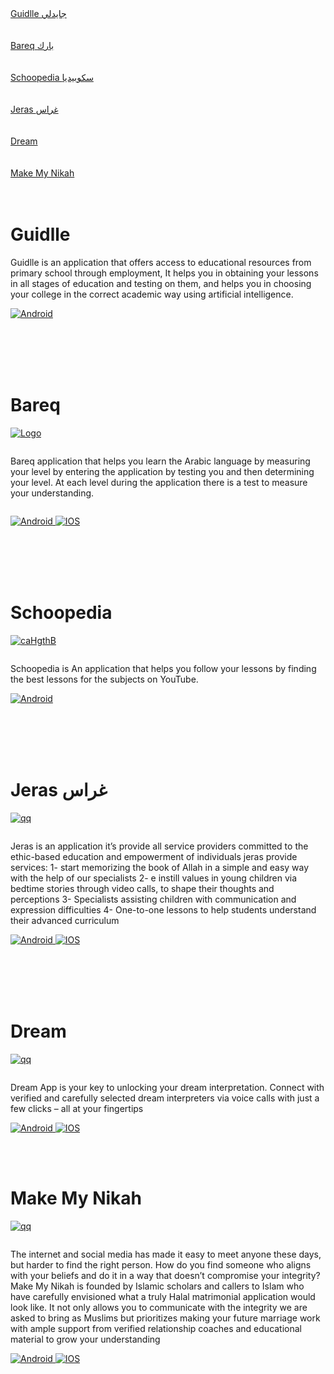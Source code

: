 
<div><a href="#guidle" >Guidlle جايدلي</a> </div>
<br></br>
<div><a href="#bareq" >Bareq بارك</a> </div>
<br></br>
<div><a href="#schoopedia" >Schoopedia سكوبيديا</a> </div>
<br></br>
<div><a href="#jeras" > Jeras غراس</a> </div>
<br></br>
<div><a href="#dream" >Dream </a> </div>
<br></br>
<div><a href="#make_my_nikah" >Make My Nikah </a> </div>
<br></br>

 <p id="guidle"></p>
 
# Guidlle

<!-- <a href="https://bareq.me/"><img src="https://bareq.me/assets/imgs/logo-arabic.PNG" alt="Logo" border="0"></a><p style="display: inline-block"> -->
Guidlle is an application that offers access to educational resources from primary school through employment, It helps you in obtaining your lessons in all stages of education and testing on them, and helps you in choosing your college in the correct academic way using artificial intelligence.
</p>
<div id="badges">
 <a href= "https://play.google.com/store/apps/details?id=com.daleeldev.guidlle">
   <img src="https://img.shields.io/badge/android-grey?style=for-the-badge&logo=android&logoColor=white" alt="Android"/>
 </a>
 <!-- <a href= "https://apps.apple.com/eg/app/learn-with-bareq/id6474672522">
   <img src="https://img.shields.io/badge/iphone-blue?style=for-the-badge&logo=apple&logoColor=white" alt="IOS"/> -->
 </a>
</div>
<br></br>
<!-- ============================================================================================================= -->
<!-- ============================================================================================================= -->


 <p id="guidle"></p>


 <br></br>
 <p id="bareq"></p>
 
# Bareq

<a href="https://bareq.me/"><img src="https://bareq.me/assets/imgs/logo-arabic.PNG" alt="Logo" border="0"></a><p style="display: inline-block">
Bareq application that helps you learn the Arabic language by measuring your level by entering the application by testing you and then determining your level. At each level during the application there is a test to measure your understanding.
</p>
<div id="badges">
 <a href= "https://play.google.com/store/apps/details?id=com.almotahidaeducation.bareqApp&hl=en">
   <img src="https://img.shields.io/badge/android-grey?style=for-the-badge&logo=android&logoColor=white" alt="Android"/>
 </a>
 <a href= "https://apps.apple.com/eg/app/learn-with-bareq/id6474672522">
   <img src="https://img.shields.io/badge/iphone-blue?style=for-the-badge&logo=apple&logoColor=white" alt="IOS"/>
 </a>
</div>
<br></br>
<!-- ============================================================================================================= -->
<!-- ============================================================================================================= -->


 <p id="bareq"></p>


 <br></br>

 <p id="schoopedia"></p>
 
# Schoopedia

<a href="https://schoopedia.com/"><img src="https://schoopedia.com/Content/images/logo.png" alt="caHgthB" border="0"></a>
<p style="display: inline-block">
    Schoopedia is An application that helps you follow your lessons by finding the best lessons for the subjects on YouTube.
</p>
<div id="schoopedia">
 <a href= "https://play.google.com/store/apps/details?id=com.almotahida.schoopedia&hl=en_US">
   <img src="https://img.shields.io/badge/android-grey?style=for-the-badge&logo=android&logoColor=white" alt="Android"/>
 </a>
 <!-- <a href= "https://apps.apple.com/us/app/imploy/id1659274612">
   <img src="https://img.shields.io/badge/iphone-blue?style=for-the-badge&logo=apple&logoColor=white" alt="IOS"/> -->
 </a>
</div>
<br></br>
<!-- ============================================================================================================= -->
<!-- ============================================================================================================= -->


 <p id="Schoopedia"></p>


 <br></br>



 <p id="jeras"></p>
 
# Jeras غراس

<a href="https://www.jeras.io/?lang=en/"><img src="https://www.jeras.io/wp-content/uploads/2023/05/%D8%AF%D9%87%D8%A8%D9%8A-EN-1@3x.png" alt="qq" border="0"></a>
<p style="display: inline-block">
Jeras is  an application it’s provide all service providers committed to the ethic-based education and empowerment of individuals jeras provide services:
1- start memorizing the book of Allah in a simple and easy way with the help of our specialists
2- e instill values in young children via bedtime stories through video calls, to shape their thoughts and perceptions
3- Specialists assisting children with communication and expression difficulties
4- One-to-one lessons to help students understand their advanced curriculum
</p>
<div id="badges">
 <a href= "https://play.google.com/store/apps/details?id=com.app.jeras&hl=en">
   <img src="https://img.shields.io/badge/android-grey?style=for-the-badge&logo=android&logoColor=white" alt="Android"/>
 </a>
 <a href= "https://apps.apple.com/eg/app/jeras-%D8%BA%D8%B1%D8%A7%D8%B3/id1612021922">
   <img src="https://img.shields.io/badge/iphone-blue?style=for-the-badge&logo=apple&logoColor=white" alt="IOS"/>
 </a>
</div>
<br></br>
<!-- ============================================================================================================= -->
<!-- ============================================================================================================= -->


 <p id="jeras"></p>


 <br></br>

 
 <p id="dream"></p>
 
# Dream

<a href="https://dream-app.net/"><img src="https://dream-app.net/wp-content/uploads/2024/03/logo-dream-1-150x150.png" alt="qq" border="0"></a>

<p style="display: inline-block">
Dream App is your key to unlocking your dream interpretation. Connect with verified and carefully selected dream interpreters via voice calls with just a few clicks – all at your fingertips
</p>
<div id="badges">
 <a href= "https://play.google.com/store/apps/details?id=com.abdulazizahmed.dream&pcampaignid=web_share">
   <img src="https://img.shields.io/badge/android-grey?style=for-the-badge&logo=android&logoColor=white" alt="Android"/>
 </a>
 <a href= "https://apps.apple.com/eg/app/dream-dream-interpretation/id1515745954">
   <img src="https://img.shields.io/badge/iphone-blue?style=for-the-badge&logo=apple&logoColor=white" alt="IOS"/>
 </a>
</div>
<!-- ============================================================================================================= -->
<!-- ============================================================================================================= -->

<br></br>
 <p id="make_my_nikah"></p>
 
# Make My Nikah

<a href="https://makemynikah.com/"><img src="https://makemynikah.com/wp-content/uploads/2024/05/Frame-1171275019.svg" alt="qq" border="0"></a>

<p style="display: inline-block"> 
The internet and social media has made it easy to meet anyone these days, but harder to find the right person. How do you find someone who aligns with your beliefs and do it in a way that doesn’t compromise your integrity? Make My Nikah is founded by Islamic scholars and callers to Islam who have carefully envisioned what a truly Halal matrimonial application would look like. It not only allows you to communicate with the integrity we are asked to bring as Muslims but prioritizes making your future marriage work with ample support from verified relationship coaches and educational material to grow your understanding
</p>

<div id="badges">
<a href= "https://play.google.com/store/apps/details?id=com.app.beaut&pcampaignid=web_share">
 <img src="https://img.shields.io/badge/android-grey?style=for-the-badge&logo=android&logoColor=white" alt="Android"/>
</a>
<a href= "https://apps.apple.com/eg/app/beautapp/id1641228300">
 <img src="https://img.shields.io/badge/iphone-blue?style=for-the-badge&logo=apple&logoColor=white" alt="IOS"/>
</a>
</div>
<!-- ============================================================================================================= -->
<!-- ============================================================================================================= 